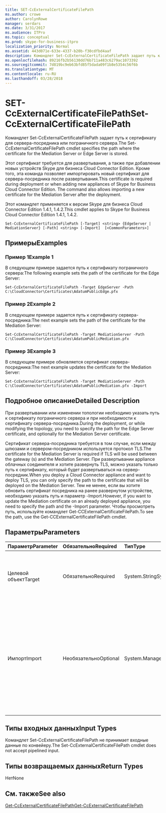 ```yaml
---
title: SET-CcExternalCertificateFilePath
ms.author: crowe
author: CarolynRowe
manager: serdars
ms.date: 3/31/2017
ms.audience: ITPro
ms.topic: conceptual
ms.prod: skype-for-business-itpro
localization_priority: Normal
ms.assetid: 443d071e-633e-4337-b20b-f30cdfbd4aaf
description: Командлет Set-CcExternalCertificateFilePath задает путь к сертификату для сервера-посредника или пограничного сервера.
ms.openlocfilehash: 89216fb2b56130dd76b711a483c6279ac1073392
ms.sourcegitcommit: 7d819bc9eb63bfd85f5dada09f1b8e5354c56f6b
ms.translationtype: MT
ms.contentlocale: ru-RU
ms.lasthandoff: 03/28/2018
---
```

# <a name="set-ccexternalcertificatefilepath"></a><span data-ttu-id="57d9d-103">SET-CcExternalCertificateFilePath</span><span class="sxs-lookup"><span data-stu-id="57d9d-103">Set-CcExternalCertificateFilePath</span></span>
 
<span data-ttu-id="57d9d-104">Командлет Set-CcExternalCertificateFilePath задает путь к сертификату для сервера-посредника или пограничного сервера.</span><span class="sxs-lookup"><span data-stu-id="57d9d-104">The Set-CcExternalCertificateFilePath cmdlet specifies the path where the certificate for the Mediation Server or Edge Server is stored.</span></span>
  
<span data-ttu-id="57d9d-p101">Этот сертификат требуется для развертывания, а также при добавлении новых устройств Skype для бизнеса Cloud Connector Edition. Кроме того, эта команда позволяет импортировать новый сертификат для сервера-посредника после развертывания.</span><span class="sxs-lookup"><span data-stu-id="57d9d-p101">This certificate is required during deployment or when adding new appliances of Skype for Business Cloud Connector Edition. The command also allows importing a new certificate for the Mediation Server after the deployment.</span></span>
  
<span data-ttu-id="57d9d-107">Этот командлет применяется к версии Skype для бизнеса Cloud Connector Edition 1.4.1, 1.4.2.</span><span class="sxs-lookup"><span data-stu-id="57d9d-107">This cmdlet applies to Skype for Business Cloud Connector Edition 1.4.1, 1.4.2.</span></span>
  
```
Set-CcExternalCertificateFilePath [-Target] <string> {EdgeServer | MediationServer} [-Path] <string> [-Import]  [<CommonParameters>]
```

## <a name="examples"></a><span data-ttu-id="57d9d-108">Примеры</span><span class="sxs-lookup"><span data-stu-id="57d9d-108">Examples</span></span>
<span data-ttu-id="57d9d-109"><a name="Examples"> </a></span><span class="sxs-lookup"><span data-stu-id="57d9d-109"></span></span>

### <a name="example-1"></a><span data-ttu-id="57d9d-110">Пример 1</span><span class="sxs-lookup"><span data-stu-id="57d9d-110">Example 1</span></span>

<span data-ttu-id="57d9d-111">В следующем примере задается путь к сертификату пограничного сервера:</span><span class="sxs-lookup"><span data-stu-id="57d9d-111">The following example sets the path of the certificate for the Edge Server:</span></span>
  
```
Set-CcExternalCertificateFilePath -Target EdgeServer -Path C:\CloudConnector\Certificates\AdatumPublicEdge.pfx
```

### <a name="example-2"></a><span data-ttu-id="57d9d-112">Пример 2</span><span class="sxs-lookup"><span data-stu-id="57d9d-112">Example 2</span></span>

<span data-ttu-id="57d9d-113">В следующем примере задается путь к сертификату сервера-посредника:</span><span class="sxs-lookup"><span data-stu-id="57d9d-113">The next example sets the path of the certificate for the Mediation Server:</span></span>
  
```
Set-CcExternalCertificateFilePath -Target MediationServer -Path C:\CloudConnector\Certificates\AdatumPublicMediation.pfx
```

### <a name="example-3"></a><span data-ttu-id="57d9d-114">Пример 3</span><span class="sxs-lookup"><span data-stu-id="57d9d-114">Example 3</span></span>

<span data-ttu-id="57d9d-115">В следующем примере обновляется сертификат сервера-посредника:</span><span class="sxs-lookup"><span data-stu-id="57d9d-115">The next example updates the certificate for the Mediation Server:</span></span>
  
```
Set-CcExternalCertificateFilePath -Target MediationServer -Path C:\CloudConnector\Certificates\AdatumPublicMediation.pfx -Import
```

## <a name="detailed-description"></a><span data-ttu-id="57d9d-116">Подробное описание</span><span class="sxs-lookup"><span data-stu-id="57d9d-116">Detailed Description</span></span>
<span data-ttu-id="57d9d-117"><a name="DetailedDescription"> </a></span><span class="sxs-lookup"><span data-stu-id="57d9d-117"></span></span>

<span data-ttu-id="57d9d-118">При развертывании или изменении топологии необходимо указать путь к сертификату пограничного сервера и при необходимости к сертификату сервера-посредника.</span><span class="sxs-lookup"><span data-stu-id="57d9d-118">During the deployment, or while modifying the topology, you need to specify the path for the Edge Server certificate, and optionally for the Mediation Server certificate.</span></span> 
  
<span data-ttu-id="57d9d-119">Сертификат сервера-посредника требуется в том случае, если между шлюзами и сервером-посредником используется протокол TLS.</span><span class="sxs-lookup"><span data-stu-id="57d9d-119">The certificate for the Mediation Server is required if TLS will be used between the gateway (s) and the Mediation Server.</span></span> <span data-ttu-id="57d9d-120">При развертывании appliance облачных соединителя и хотите развернуть TLS, можно указать только путь к сертификату, который будет развертываться на сервер-посредник.</span><span class="sxs-lookup"><span data-stu-id="57d9d-120">When you deploy a Cloud Connector appliance and want to deploy TLS, you can only specify the path to the certificate that will be deployed on the Mediation Server.</span></span> <span data-ttu-id="57d9d-121">Тем не менее, если вы хотите обновить сертификат посредника на ранее развернутом устройстве, необходимо указать путь и параметр -Import.</span><span class="sxs-lookup"><span data-stu-id="57d9d-121">However, if you want to update the Mediation certificate on an already deployed appliance, you need to specify the path and the -Import parameter.</span></span> <span data-ttu-id="57d9d-122">Чтобы просмотреть путь, используйте командлет Get-CCExternalCertificateFilePath.</span><span class="sxs-lookup"><span data-stu-id="57d9d-122">To see the path, use the Get-CCExternalCertificateFilePath cmdlet.</span></span>
  
## <a name="parameters"></a><span data-ttu-id="57d9d-123">Параметры</span><span class="sxs-lookup"><span data-stu-id="57d9d-123">Parameters</span></span>
<span data-ttu-id="57d9d-124"><a name="DetailedDescription"> </a></span><span class="sxs-lookup"><span data-stu-id="57d9d-124"></span></span>

|<span data-ttu-id="57d9d-125">**Параметр**</span><span class="sxs-lookup"><span data-stu-id="57d9d-125">**Parameter**</span></span>|<span data-ttu-id="57d9d-126">**Обязательно**</span><span class="sxs-lookup"><span data-stu-id="57d9d-126">**Required**</span></span>|<span data-ttu-id="57d9d-127">**Тип**</span><span class="sxs-lookup"><span data-stu-id="57d9d-127">**Type**</span></span>|<span data-ttu-id="57d9d-128">**Описание**</span><span class="sxs-lookup"><span data-stu-id="57d9d-128">**Description**</span></span>|
|:-----|:-----|:-----|:-----|
| <span data-ttu-id="57d9d-129">Целевой объект</span><span class="sxs-lookup"><span data-stu-id="57d9d-129">Target</span></span> <br/> | <span data-ttu-id="57d9d-130">Обязательно</span><span class="sxs-lookup"><span data-stu-id="57d9d-130">Required</span></span> <br/> |<span data-ttu-id="57d9d-131">System.String</span><span class="sxs-lookup"><span data-stu-id="57d9d-131">System.String</span></span>  <br/> |<span data-ttu-id="57d9d-p103">Тип запрашиваемого пути к файлу. Возможные типы:</span><span class="sxs-lookup"><span data-stu-id="57d9d-p103">Type of file path requested. Types include:</span></span>  <br/> <span data-ttu-id="57d9d-134">EdgeServer (по умолчанию)</span><span class="sxs-lookup"><span data-stu-id="57d9d-134">EdgeServer (default)</span></span>  <br/> <span data-ttu-id="57d9d-135">MediationServer</span><span class="sxs-lookup"><span data-stu-id="57d9d-135">MediationServer</span></span>  <br/> |
|<span data-ttu-id="57d9d-136">Импорт</span><span class="sxs-lookup"><span data-stu-id="57d9d-136">Import</span></span>  <br/> |<span data-ttu-id="57d9d-137">Необязательно</span><span class="sxs-lookup"><span data-stu-id="57d9d-137">Optional</span></span>  <br/> |<span data-ttu-id="57d9d-138">System.Management.Automation.SwitchParameter</span><span class="sxs-lookup"><span data-stu-id="57d9d-138">System.Management.Automation.SwitchParameter</span></span>  <br/> |<span data-ttu-id="57d9d-p104">Указывает, что сертификат необходимо импортировать на сервер-посредник. Этот параметр не требуется, если устройство развертывается впервые. Этот параметр обязателен, если требуется заменить существующий сертификат для ранее развернутой версии.</span><span class="sxs-lookup"><span data-stu-id="57d9d-p104">Indicates that the certificate must be imported to the Mediation Server. This parameter is not needed if you deploy an appliance for first time. The parameter is required if you want to change the existing certificate on an already deployed version.</span></span>  <br/> |
   
## <a name="input-types"></a><span data-ttu-id="57d9d-142">Типы входных данных</span><span class="sxs-lookup"><span data-stu-id="57d9d-142">Input Types</span></span>
<span data-ttu-id="57d9d-143"><a name="InputTypes"> </a></span><span class="sxs-lookup"><span data-stu-id="57d9d-143"></span></span>

<span data-ttu-id="57d9d-144">Командлет Set-CcExternalCertificateFilePath не принимает входные данные по конвейеру.</span><span class="sxs-lookup"><span data-stu-id="57d9d-144">The Set-CcExternalCertificateFilePath cmdlet does not accept pipelined input.</span></span>
  
## <a name="return-types"></a><span data-ttu-id="57d9d-145">Типы возвращаемых данных</span><span class="sxs-lookup"><span data-stu-id="57d9d-145">Return Types</span></span>
<span data-ttu-id="57d9d-146"><a name="ReturnTypes"> </a></span><span class="sxs-lookup"><span data-stu-id="57d9d-146"></span></span>

<span data-ttu-id="57d9d-147">Нет</span><span class="sxs-lookup"><span data-stu-id="57d9d-147">None</span></span>
  
## <a name="see-also"></a><span data-ttu-id="57d9d-148">См. также</span><span class="sxs-lookup"><span data-stu-id="57d9d-148">See also</span></span>
<span data-ttu-id="57d9d-149"><a name="ReturnTypes"> </a></span><span class="sxs-lookup"><span data-stu-id="57d9d-149"></span></span>

[<span data-ttu-id="57d9d-150">Get-CcExternalCertificateFilePath</span><span class="sxs-lookup"><span data-stu-id="57d9d-150">Get-CcExternalCertificateFilePath</span></span>](get-ccexternalcertificatefilepath.md)
  

